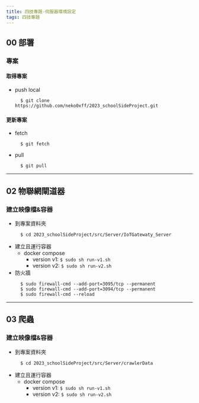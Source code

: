 ```yaml
---
title: 四技專題-伺服器環境設定
tags: 四技專題
---
```

## 00 部署
### 專案
#### 取得專案
- push local 
  ```
    $ git clone https://github.com/neko0xff/2023_schoolSideProject.git
  ```
#### 更新專案
- fetch
  ```
    $ git fetch
  ```
- pull
  ```
    $ git pull
  ```
---
## 02 物聯網閘道器
### 建立映像檔&容器
- 到專案資料夾
  ```
    $ cd 2023_schoolSideProject/src/Server/IoTGatewaty_Server
  ```
- 建立且運行容器
  * docker compose
    * version v1: `$ sudo sh run-v1.sh`
    * version v2: `$ sudo sh run-v2.sh`
- 防火牆
  ```
    $ sudo firewall-cmd --add-port=3095/tcp --permanent
    $ sudo firewall-cmd --add-port=3094/tcp --permanent
    $ sudo firewall-cmd --reload
  ```
---
## 03 爬蟲
### 建立映像檔&容器
- 到專案資料夾
  ```
    $ cd 2023_schoolSideProject/src/Server/crawlerData
  ```
- 建立且運行容器
  * docker compose
    * version v1: `$ sudo sh run-v1.sh`
    * version v2: `$ sudo sh run-v2.sh`